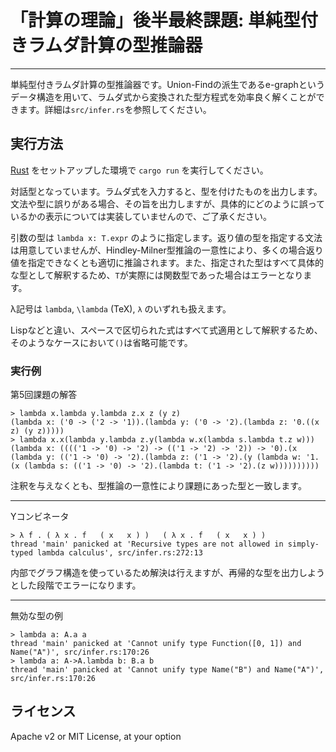 # 「計算の理論」後半最終課題: 単純型付きラムダ計算の型推論器

---

単純型付きラムダ計算の型推論器です。Union-Findの派生であるe-graphというデータ構造を用いて、ラムダ式から変換された型方程式を効率良く解くことができます。詳細は`src/infer.rs`を参照してください。

## 実行方法

[Rust](https://www.rust-lang.org/) をセットアップした環境で `cargo run` を実行してください。

対話型となっています。ラムダ式を入力すると、型を付けたものを出力します。文法や型に誤りがある場合、その旨を出力しますが、具体的にどのように誤っているかの表示については実装していませんので、ご了承ください。

引数の型は `lambda x: T.expr` のように指定します。返り値の型を指定する文法は用意していませんが、Hindley-Milner型推論の一意性により、多くの場合返り値を指定できなくとも適切に推論されます。また、指定された型はすべて具体的な型として解釈するため、`T`が実際には関数型であった場合はエラーとなります。

λ記号は `lambda`, `\lambda` (TeX), `λ` のいずれも扱えます。

Lispなどと違い、スペースで区切られた式はすべて式適用として解釈するため、そのようなケースにおいて`()`は省略可能です。


### 実行例

第5回課題の解答

```
> lambda x.lambda y.lambda z.x z (y z)
(lambda x: ('0 -> ('2 -> '1)).(lambda y: ('0 -> '2).(lambda z: '0.((x z) (y z)))))
> lambda x.x(lambda y.lambda z.y(lambda w.x(lambda s.lambda t.z w)))
(lambda x: (((('1 -> '0) -> '2) -> (('1 -> '2) -> '2)) -> '0).(x (lambda y: (('1 -> '0) -> '2).(lambda z: ('1 -> '2).(y (lambda w: '1.(x (lambda s: (('1 -> '0) -> '2).(lambda t: ('1 -> '2).(z w))))))))))
```

注釈を与えなくとも、型推論の一意性により課題にあった型と一致します。

---

Yコンビネータ

```
> λ f . ( λ x . f   ( x   x ) )   ( λ x . f   ( x   x ) )
thread 'main' panicked at 'Recursive types are not allowed in simply-typed lambda calculus', src/infer.rs:272:13
```

内部でグラフ構造を使っているため解決は行えますが、再帰的な型を出力しようとした段階でエラーになります。

---

無効な型の例

```
> lambda a: A.a a
thread 'main' panicked at 'Cannot unify type Function([0, 1]) and Name("A")', src/infer.rs:170:26
> lambda a: A->A.lambda b: B.a b
thread 'main' panicked at 'Cannot unify type Name("B") and Name("A")', src/infer.rs:170:26
```

## ライセンス

Apache v2 or MIT License, at your option
